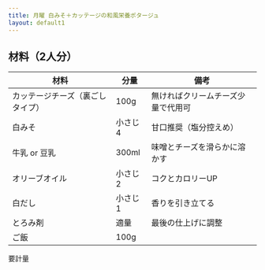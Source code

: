 ```yaml
---
title: 月曜 白みそ＋カッテージの和風栄養ポタージュ
layout: default1
---
```

## 材料（2人分）

| 材料 | 分量 | 備考 |
| --- | --- | ---- |
| カッテージチーズ（裏ごしタイプ） | 100g | 無ければクリームチーズ少量で代用可 |
| 白みそ | 小さじ4 | 甘口推奨（塩分控えめ） |
| 牛乳 or 豆乳 | 300ml | 味噌とチーズを滑らかに溶かす |
| オリーブオイル | 小さじ2 | コクとカロリーUP |
| 白だし | 小さじ1 | 香りを引き立てる |
| とろみ剤 | 適量 | 最後の仕上げに調整 |
| ご飯 | 100g | |

要計量